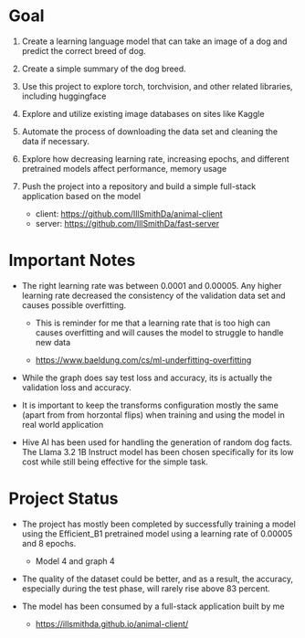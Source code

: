 # Goal

  1. Create a learning language model that can take an image of a dog and predict the correct breed of dog.

  2. Create a simple summary of the dog breed.

  3. Use this project to explore torch, torchvision, and other related libraries, including huggingface

  4. Explore and utilize existing image databases on sites like Kaggle

  5. Automate the process of downloading the data set and cleaning the data if necessary.

  6. Explore how decreasing learning rate, increasing epochs, and different pretrained models affect performance, memory usage

  7. Push the project into a repository and build a simple full-stack application based on the model

       - client: https://github.com/IllSmithDa/animal-client
       - server: https://github.com/IllSmithDa/fast-server

# Important Notes

  * The right learning rate was between 0.0001 and 0.00005. Any higher learning rate decreased the consistency of the validation data set and causes possible overfitting. 

      - This is reminder for me that a learning rate that is too high can causes overfitting and will causes the model to struggle to handle new data

      - https://www.baeldung.com/cs/ml-underfitting-overfitting

  * While the graph does say test loss and accuracy, its is actually the validation loss and accuracy. 

  * It is important to keep the transforms configuration mostly the same (apart from from horzontal flips) when training and using the model in real world application

  * Hive AI has been used for handling the generation of random dog facts. The Llama 3.2 1B Instruct model has been chosen specifically for its low cost while still being effective for the simple task. 

# Project Status

  * The project has mostly been completed by successfully training a model using the Efficient_B1 pretrained model using a learning rate of 0.00005 and 8 epochs.

    - Model 4 and graph 4

  * The quality of the dataset could be better, and as a result, the accuracy, especially during the test phase, will rarely rise above 83 percent.

  * The model has been consumed by a full-stack application built by me

      - https://illsmithda.github.io/animal-client/